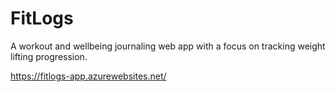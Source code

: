 # FitLogs
A workout and wellbeing journaling web app with a focus on tracking weight lifting progression.

https://fitlogs-app.azurewebsites.net/
